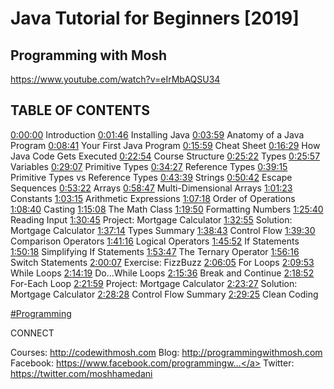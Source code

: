 # Java Tutorial for Beginners [2019]
## Programming with Mosh
https://www.youtube.com/watch?v=eIrMbAQSU34

## TABLE OF CONTENTS 
<yt-formatted-string class="content style-scope ytd-video-secondary-info-renderer" force-default-style="" split-lines="">
</span><a class="yt-simple-endpoint style-scope yt-formatted-string" spellcheck="false" href="/watch?v=eIrMbAQSU34&amp;t=0s" dir="auto">0:00:00</a><span dir="auto" class="style-scope yt-formatted-string"> Introduction 
</span><a class="yt-simple-endpoint style-scope yt-formatted-string" spellcheck="false" href="/watch?v=eIrMbAQSU34&amp;t=106s" dir="auto">0:01:46</a><span dir="auto" class="style-scope yt-formatted-string"> Installing Java
</span><a class="yt-simple-endpoint style-scope yt-formatted-string" spellcheck="false" href="/watch?v=eIrMbAQSU34&amp;t=239s" dir="auto">0:03:59</a><span dir="auto" class="style-scope yt-formatted-string"> Anatomy of a Java Program 
</span><a class="yt-simple-endpoint style-scope yt-formatted-string" spellcheck="false" href="/watch?v=eIrMbAQSU34&amp;t=521s" dir="auto">0:08:41</a><span dir="auto" class="style-scope yt-formatted-string"> Your First Java Program 
</span><a class="yt-simple-endpoint style-scope yt-formatted-string" spellcheck="false" href="/watch?v=eIrMbAQSU34&amp;t=959s" dir="auto">0:15:59</a><span dir="auto" class="style-scope yt-formatted-string"> Cheat Sheet 
</span><a class="yt-simple-endpoint style-scope yt-formatted-string" spellcheck="false" href="/watch?v=eIrMbAQSU34&amp;t=989s" dir="auto">0:16:29</a><span dir="auto" class="style-scope yt-formatted-string"> How Java Code Gets Executed 
</span><a class="yt-simple-endpoint style-scope yt-formatted-string" spellcheck="false" href="/watch?v=eIrMbAQSU34&amp;t=1374s" dir="auto">0:22:54</a><span dir="auto" class="style-scope yt-formatted-string"> Course Structure
</span><a class="yt-simple-endpoint style-scope yt-formatted-string" spellcheck="false" href="/watch?v=eIrMbAQSU34&amp;t=1522s" dir="auto">0:25:22</a><span dir="auto" class="style-scope yt-formatted-string"> Types
</span><a class="yt-simple-endpoint style-scope yt-formatted-string" spellcheck="false" href="/watch?v=eIrMbAQSU34&amp;t=1557s" dir="auto">0:25:57</a><span dir="auto" class="style-scope yt-formatted-string"> Variables
</span><a class="yt-simple-endpoint style-scope yt-formatted-string" spellcheck="false" href="/watch?v=eIrMbAQSU34&amp;t=1747s" dir="auto">0:29:07</a><span dir="auto" class="style-scope yt-formatted-string"> Primitive Types
</span><a class="yt-simple-endpoint style-scope yt-formatted-string" spellcheck="false" href="/watch?v=eIrMbAQSU34&amp;t=2067s" dir="auto">0:34:27</a><span dir="auto" class="style-scope yt-formatted-string"> Reference Types
</span><a class="yt-simple-endpoint style-scope yt-formatted-string" spellcheck="false" href="/watch?v=eIrMbAQSU34&amp;t=2355s" dir="auto">0:39:15</a><span dir="auto" class="style-scope yt-formatted-string"> Primitive Types vs Reference Types 
</span><a class="yt-simple-endpoint style-scope yt-formatted-string" spellcheck="false" href="/watch?v=eIrMbAQSU34&amp;t=2619s" dir="auto">0:43:39</a><span dir="auto" class="style-scope yt-formatted-string"> Strings
</span><a class="yt-simple-endpoint style-scope yt-formatted-string" spellcheck="false" href="/watch?v=eIrMbAQSU34&amp;t=3042s" dir="auto">0:50:42</a><span dir="auto" class="style-scope yt-formatted-string"> Escape Sequences 
</span><a class="yt-simple-endpoint style-scope yt-formatted-string" spellcheck="false" href="/watch?v=eIrMbAQSU34&amp;t=3202s" dir="auto">0:53:22</a><span dir="auto" class="style-scope yt-formatted-string"> Arrays
</span><a class="yt-simple-endpoint style-scope yt-formatted-string" spellcheck="false" href="/watch?v=eIrMbAQSU34&amp;t=3527s" dir="auto">0:58:47</a><span dir="auto" class="style-scope yt-formatted-string"> Multi-Dimensional Arrays 
</span><a class="yt-simple-endpoint style-scope yt-formatted-string" spellcheck="false" href="/watch?v=eIrMbAQSU34&amp;t=3683s" dir="auto">1:01:23</a><span dir="auto" class="style-scope yt-formatted-string"> Constants
</span><a class="yt-simple-endpoint style-scope yt-formatted-string" spellcheck="false" href="/watch?v=eIrMbAQSU34&amp;t=3795s" dir="auto">1:03:15</a><span dir="auto" class="style-scope yt-formatted-string"> Arithmetic Expressions 
</span><a class="yt-simple-endpoint style-scope yt-formatted-string" spellcheck="false" href="/watch?v=eIrMbAQSU34&amp;t=4038s" dir="auto">1:07:18</a><span dir="auto" class="style-scope yt-formatted-string"> Order of Operations 
</span><a class="yt-simple-endpoint style-scope yt-formatted-string" spellcheck="false" href="/watch?v=eIrMbAQSU34&amp;t=4120s" dir="auto">1:08:40</a><span dir="auto" class="style-scope yt-formatted-string"> Casting
</span><a class="yt-simple-endpoint style-scope yt-formatted-string" spellcheck="false" href="/watch?v=eIrMbAQSU34&amp;t=4508s" dir="auto">1:15:08</a><span dir="auto" class="style-scope yt-formatted-string"> The Math Class 
</span><a class="yt-simple-endpoint style-scope yt-formatted-string" spellcheck="false" href="/watch?v=eIrMbAQSU34&amp;t=4790s" dir="auto">1:19:50</a><span dir="auto" class="style-scope yt-formatted-string"> Formatting Numbers 
</span><a class="yt-simple-endpoint style-scope yt-formatted-string" spellcheck="false" href="/watch?v=eIrMbAQSU34&amp;t=5140s" dir="auto">1:25:40</a><span dir="auto" class="style-scope yt-formatted-string"> Reading Input
</span><a class="yt-simple-endpoint style-scope yt-formatted-string" spellcheck="false" href="/watch?v=eIrMbAQSU34&amp;t=5445s" dir="auto">1:30:45</a><span dir="auto" class="style-scope yt-formatted-string"> Project: Mortgage Calculator 
</span><a class="yt-simple-endpoint style-scope yt-formatted-string" spellcheck="false" href="/watch?v=eIrMbAQSU34&amp;t=5575s" dir="auto">1:32:55</a><span dir="auto" class="style-scope yt-formatted-string"> Solution: Mortgage Calculator 
</span><a class="yt-simple-endpoint style-scope yt-formatted-string" spellcheck="false" href="/watch?v=eIrMbAQSU34&amp;t=5834s" dir="auto">1:37:14</a><span dir="auto" class="style-scope yt-formatted-string"> Types Summary
</span><a class="yt-simple-endpoint style-scope yt-formatted-string" spellcheck="false" href="/watch?v=eIrMbAQSU34&amp;t=5923s" dir="auto">1:38:43</a><span dir="auto" class="style-scope yt-formatted-string"> Control Flow 
</span><a class="yt-simple-endpoint style-scope yt-formatted-string" spellcheck="false" href="/watch?v=eIrMbAQSU34&amp;t=5970s" dir="auto">1:39:30</a><span dir="auto" class="style-scope yt-formatted-string"> Comparison Operators 
</span><a class="yt-simple-endpoint style-scope yt-formatted-string" spellcheck="false" href="/watch?v=eIrMbAQSU34&amp;t=6076s" dir="auto">1:41:16</a><span dir="auto" class="style-scope yt-formatted-string"> Logical Operators
</span><a class="yt-simple-endpoint style-scope yt-formatted-string" spellcheck="false" href="/watch?v=eIrMbAQSU34&amp;t=6352s" dir="auto">1:45:52</a><span dir="auto" class="style-scope yt-formatted-string"> If Statements
</span><a class="yt-simple-endpoint style-scope yt-formatted-string" spellcheck="false" href="/watch?v=eIrMbAQSU34&amp;t=6618s" dir="auto">1:50:18</a><span dir="auto" class="style-scope yt-formatted-string"> Simplifying If Statements 
</span><a class="yt-simple-endpoint style-scope yt-formatted-string" spellcheck="false" href="/watch?v=eIrMbAQSU34&amp;t=6827s" dir="auto">1:53:47</a><span dir="auto" class="style-scope yt-formatted-string"> The Ternary Operator
</span><a class="yt-simple-endpoint style-scope yt-formatted-string" spellcheck="false" href="/watch?v=eIrMbAQSU34&amp;t=6976s" dir="auto">1:56:16</a><span dir="auto" class="style-scope yt-formatted-string"> Switch Statements
</span><a class="yt-simple-endpoint style-scope yt-formatted-string" spellcheck="false" href="/watch?v=eIrMbAQSU34&amp;t=7207s" dir="auto">2:00:07</a><span dir="auto" class="style-scope yt-formatted-string"> Exercise: FizzBuzz
</span><a class="yt-simple-endpoint style-scope yt-formatted-string" spellcheck="false" href="/watch?v=eIrMbAQSU34&amp;t=7565s" dir="auto">2:06:05</a><span dir="auto" class="style-scope yt-formatted-string"> For Loops
</span><a class="yt-simple-endpoint style-scope yt-formatted-string" spellcheck="false" href="/watch?v=eIrMbAQSU34&amp;t=7793s" dir="auto">2:09:53</a><span dir="auto" class="style-scope yt-formatted-string"> While Loops
</span><a class="yt-simple-endpoint style-scope yt-formatted-string" spellcheck="false" href="/watch?v=eIrMbAQSU34&amp;t=8059s" dir="auto">2:14:19</a><span dir="auto" class="style-scope yt-formatted-string"> Do...While Loops
</span><a class="yt-simple-endpoint style-scope yt-formatted-string" spellcheck="false" href="/watch?v=eIrMbAQSU34&amp;t=8136s" dir="auto">2:15:36</a><span dir="auto" class="style-scope yt-formatted-string"> Break and Continue
</span><a class="yt-simple-endpoint style-scope yt-formatted-string" spellcheck="false" href="/watch?v=eIrMbAQSU34&amp;t=8332s" dir="auto">2:18:52</a><span dir="auto" class="style-scope yt-formatted-string"> For-Each Loop
</span><a class="yt-simple-endpoint style-scope yt-formatted-string" spellcheck="false" href="/watch?v=eIrMbAQSU34&amp;t=8519s" dir="auto">2:21:59</a><span dir="auto" class="style-scope yt-formatted-string"> Project: Mortgage Calculator 
</span><a class="yt-simple-endpoint style-scope yt-formatted-string" spellcheck="false" href="/watch?v=eIrMbAQSU34&amp;t=8607s" dir="auto">2:23:27</a><span dir="auto" class="style-scope yt-formatted-string"> Solution: Mortgage Calculator 
</span><a class="yt-simple-endpoint style-scope yt-formatted-string" spellcheck="false" href="/watch?v=eIrMbAQSU34&amp;t=8908s" dir="auto">2:28:28</a><span dir="auto" class="style-scope yt-formatted-string"> Control Flow Summary 
</span><a class="yt-simple-endpoint style-scope yt-formatted-string" spellcheck="false" href="/watch?v=eIrMbAQSU34&amp;t=8965s" dir="auto">2:29:25</a><span dir="auto" class="style-scope yt-formatted-string"> Clean Coding

</span><a class="yt-simple-endpoint style-scope yt-formatted-string" spellcheck="false" href="/results?search_query=%23Programming" dir="auto">#Programming</a><span dir="auto" class="style-scope yt-formatted-string">

CONNECT 

Courses: </span><a class="yt-simple-endpoint style-scope yt-formatted-string" spellcheck="false" href="/redirect?q=http%3A%2F%2Fcodewithmosh.com&amp;event=video_description&amp;v=eIrMbAQSU34&amp;redir_token=ha7jNH4SrbdjP-u4RjTYuLy2lIR8MTU4NjA5MTU4NUAxNTg2MDA1MTg1" rel="nofollow" target="_blank" dir="auto">http://codewithmosh.com</a><span dir="auto" class="style-scope yt-formatted-string">
Blog: </span><a class="yt-simple-endpoint style-scope yt-formatted-string" spellcheck="false" href="/redirect?q=http%3A%2F%2Fprogrammingwithmosh.com&amp;event=video_description&amp;v=eIrMbAQSU34&amp;redir_token=ha7jNH4SrbdjP-u4RjTYuLy2lIR8MTU4NjA5MTU4NUAxNTg2MDA1MTg1" rel="nofollow" target="_blank" dir="auto">http://programmingwithmosh.com</a><span dir="auto" class="style-scope yt-formatted-string">
Facebook: </span><a class="yt-simple-endpoint style-scope yt-formatted-string" spellcheck="false" href="/redirect?q=https%3A%2F%2Fwww.facebook.com%2Fprogrammingwithmosh%2F&amp;event=video_description&amp;v=eIrMbAQSU34&amp;redir_token=ha7jNH4SrbdjP-u4RjTYuLy2lIR8MTU4NjA5MTU4NUAxNTg2MDA1MTg1" rel="nofollow" target="_blank" dir="auto">https://www.facebook.com/programmingw...</a><span dir="auto" class="style-scope yt-formatted-string">
Twitter: </span><a class="yt-simple-endpoint style-scope yt-formatted-string" spellcheck="false" href="/redirect?q=https%3A%2F%2Ftwitter.com%2Fmoshhamedani&amp;event=video_description&amp;v=eIrMbAQSU34&amp;redir_token=ha7jNH4SrbdjP-u4RjTYuLy2lIR8MTU4NjA5MTU4NUAxNTg2MDA1MTg1" rel="nofollow" target="_blank" dir="auto">https://twitter.com/moshhamedani</a></yt-formatted-string>